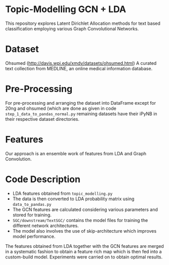 # Topic-Modelling GCN + LDA
This repository explores Latent Dirichlet Allocation methods for text based classification employing various Graph Convolutional Networks.

# Dataset 
Ohsumed (http://davis.wpi.edu/xmdv/datasets/ohsumed.html)
A curated text collection from MEDLINE, an online medical information database.

# Pre-Processing
For pre-processing and arranging the dataset into DataFrame except for 20ng and ohsumed (which are done as given in code `step_1_data_to_pandas_normal.py` remaining datasets have their iPyNB in their respective dataset directories.

# Features
Our approach is an ensemble work of features from LDA and Graph Convolution.

# Code Description

* LDA features obtained from `topic_modelling.py`
* The data is then converted to LDA probability matrix using `data_to_pandas.py`
* The GCN features are calculated considering various parameters and stored for training.
* `SGC/downstream/TextSGC/` contains the model files for training the different network architectures.
* The model also involves the use of skip-architecture which improves model performance.

The features obtained from LDA together with the GCN features are merged in a systematic fashion to obtain a
feature rich map which is then fed into a custom-build model. Experiments were carried on to obtain optimal results.

